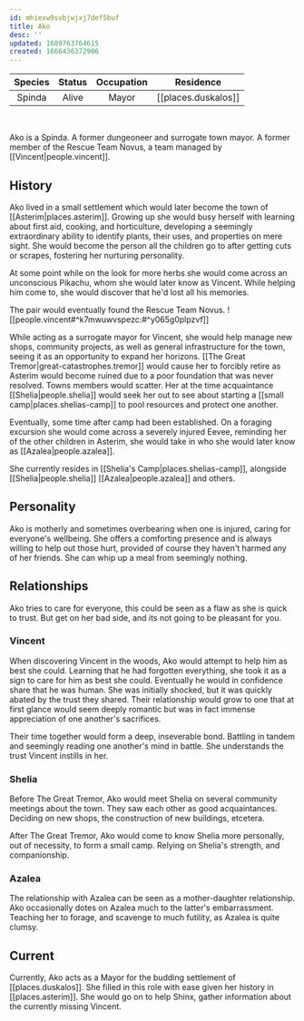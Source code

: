 ```yaml
---
id: mhiexw9svbjwjxj7def5buf
title: Ako
desc: ''
updated: 1689763764615
created: 1666436372906
---
```

|Species|Status|Occupation|Residence|
|:-:|:-:|:-:|:-:|
| Spinda | Alive | Mayor | [[places.duskalos]] |
<br/>

Ako is a Spinda. A former dungeoneer and surrogate town mayor. A former member of the Rescue Team Novus, a team managed by [[Vincent|people.vincent]].

## History
Ako lived in a small settlement which would later become the town of [[Asterim|places.asterim]]. Growing up she would busy herself with learning about first aid, cooking, and horticulture, developing a seemingly extraordinary ability to identify plants, their uses, and properties on mere sight. She would become the person all the children go to after getting cuts or scrapes, fostering her nurturing personality. 

At some point while on the look for more herbs she would come across an unconscious Pikachu, whom she would later know as Vincent. While helping him come to, she would discover that he'd lost all his memories.

The pair would eventually found the Rescue Team Novus.
![[people.vincent#^k7mwuwvspezc:#^y065g0plpzvf]]

While acting as a surrogate mayor for Vincent, she would help manage new shops, community projects, as well as general infrastructure for the town, seeing it as an opportunity to expand her horizons. [[The Great Tremor|great-catastrophes.tremor]] would cause her to forcibly retire as Asterim would become ruined due to a poor foundation that was never resolved. Towns members would scatter. Her at the time acquaintance [[Shelia|people.shelia]] would seek her out to see about starting a [[small camp|places.shelias-camp]] to pool resources and protect one another.

Eventually, some time after camp had been established. On a foraging excursion she would come across a severely injured Eevee, reminding her of the other children in Asterim, she would take in who she would later know as [[Azalea|people.azalea]].

She currently resides in [[Shelia's Camp|places.shelias-camp]], alongside [[Shelia|people.shelia]] [[Azalea|people.azalea]] and others.

## Personality
Ako is motherly and sometimes overbearing when one is injured, caring for everyone's wellbeing. She offers a comforting presence and is always willing to help out those hurt, provided of course they haven't harmed any of her friends. She can whip up a meal from seemingly nothing.

## Relationships
Ako tries to care for everyone, this could be seen as a flaw as she is quick to trust. But get on her bad side, and its not going to be pleasant for you.

### Vincent
When discovering Vincent in the woods, Ako would attempt to help him as best she could. Learning that he had forgotten everything, she took it as a sign to care for him as best she could. Eventually he would in confidence share that he was human. She was initially shocked, but it was quickly abated by the trust they shared. Their relationship would grow to one that at first glance would seem deeply romantic but was in fact immense appreciation of one another's sacrifices.

Their time together would form a deep, inseverable bond. Battling in tandem and seemingly reading one another's mind in battle. She understands the trust Vincent instills in her.

### Shelia
Before The Great Tremor, Ako would meet Shelia on several community meetings about the town. They saw each other as good acquaintances. Deciding on new shops, the construction of new buildings, etcetera.

After The Great Tremor, Ako would come to know Shelia more personally, out of necessity, to form a small camp. Relying on Shelia's strength, and companionship.

### Azalea
The relationship with Azalea can be seen as a mother-daughter relationship. Ako occasionally dotes on Azalea much to the latter's embarrassment. Teaching her to forage, and scavenge to much futility, as Azalea is quite clumsy.

## Current
Currently, Ako acts as a Mayor for the budding settlement of [[places.duskalos]]. She filled in this role with ease given her history in [[places.asterim]]. She would go on to help Shinx, gather information about the currently missing Vincent.